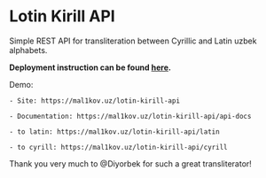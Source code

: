 # Lotin Kirill API

Simple REST API for transliteration between Cyrillic and Latin uzbek alphabets.

**Deployment instruction can be found [here](https://www.digitalocean.com/community/tutorials/how-to-set-up-a-node-js-application-for-production-on-ubuntu-18-04).**

Demo:

    - Site: https://mal1kov.uz/lotin-kirill-api

    - Documentation: https://mal1kov.uz/lotin-kirill-api/api-docs

    - to latin: https://mal1kov.uz/lotin-kirill-api/latin

    - to cyrill: https://mal1kov.uz/lotin-kirill-api/cyrill


Thank you very much to @Diyorbek for such a great transliterator!
